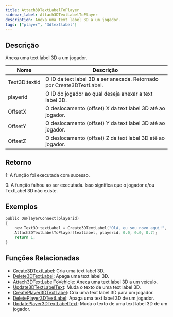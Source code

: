 ```yaml
---
title: Attach3DTextLabelToPlayer
sidebar_label: Attach3DTextLabelToPlayer
description: Anexa uma text label 3D a um jogador.
tags: ["player", "3dtextlabel"]
---
```


## Descrição

Anexa uma text label 3D a um jogador.

| Nome      | Descrição                                                             |
| --------- | --------------------------------------------------------------------- |
| Text3D:textid | O ID da text label 3D a ser anexada. Retornado por Create3DTextLabel. |
| playerid  | O ID do jogador ao qual deseja anexar a text label 3D.                |
| OffsetX   | O deslocamento (offset) X da text label 3D até ao jogador.            |
| OffsetY   | O deslocamento (offset) Y da text label 3D até ao jogador.            |
| OffsetZ   | O deslocamento (offset) Z da text label 3D até ao jogador.            |

## Retorno

1: A função foi executada com sucesso.

0: A função falhou ao ser executada. Isso significa que o jogador e/ou TextLabel 3D não existe.

## Exemplos

```c
public OnPlayerConnect(playerid)
{
    new Text3D:textLabel = Create3DTextLabel("Olá, eu sou novo aqui!", 0x008080FF, 30.0, 40.0, 50.0, 40.0, 0);
    Attach3DTextLabelToPlayer(textLabel, playerid, 0.0, 0.0, 0.7);
    return 1;
}
```

## Funções Relacionadas

- [Create3DTextLabel](Create3DTextLabel): Cria uma text label 3D.
- [Delete3DTextLabel](Delete3DTextLabel): Apaga uma text label 3D.
- [Attach3DTextLabelToVehicle](Attach3DTextLabelToVehicle): Anexa uma text label 3D a um veículo.
- [Update3DTextLabelText](Update3DTextLabelText): Muda o texto de uma text label 3D.
- [CreatePlayer3DTextLabel](CreatePlayer3DTextLabel): Cria uma text label 3D para um jogador.
- [DeletePlayer3DTextLabel](DeletePlayer3DTextLabel): Apaga uma text label 3D de um jogador.
- [UpdatePlayer3DTextLabelText](UpdatePlayer3DTextLabelText): Muda o texto de uma text label 3D de um jogador.
